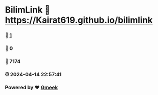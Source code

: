 # BilimLink :link: https://Kairat619.github.io/bilimlink 
### :page_facing_up: [1](https://Kairat619.github.io/bilimlink/tag.html) 
### :speech_balloon: 0 
### :hibiscus: 7174 
### :alarm_clock: 2024-04-14 22:57:41 
### Powered by :heart: [Gmeek](https://github.com/Meekdai/Gmeek)
